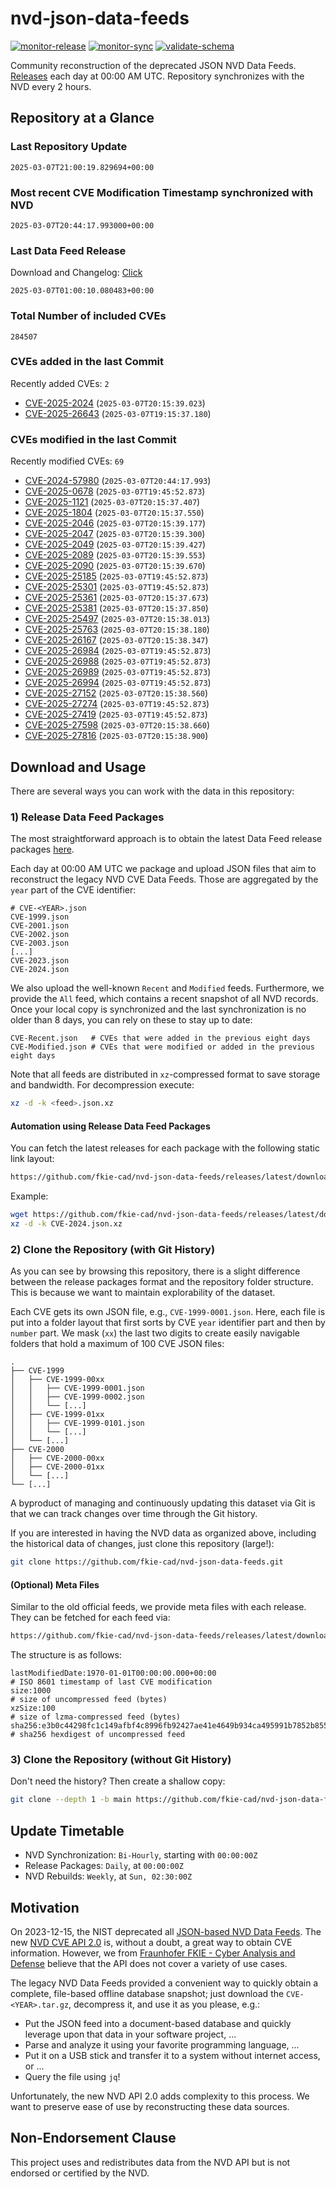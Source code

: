 # nvd-json-data-feeds

[![monitor-release](https://github.com/fkie-cad/nvd-json-data-feeds/actions/workflows/monitor_release.yml/badge.svg)](https://github.com/fkie-cad/nvd-json-data-feeds/actions/workflows/monitor_release.yml)
[![monitor-sync](https://github.com/fkie-cad/nvd-json-data-feeds/actions/workflows/monitor_sync.yml/badge.svg)](https://github.com/fkie-cad/nvd-json-data-feeds/actions/workflows/monitor_sync.yml)
[![validate-schema](https://github.com/fkie-cad/nvd-json-data-feeds/actions/workflows/validate_schema.yml/badge.svg)](https://github.com/fkie-cad/nvd-json-data-feeds/actions/workflows/validate_schema.yml)

Community reconstruction of the deprecated JSON NVD Data Feeds.
[Releases](https://github.com/fkie-cad/nvd-json-data-feeds/releases/latest) each day at 00:00 AM UTC.
Repository synchronizes with the NVD every 2 hours.

## Repository at a Glance

### Last Repository Update

```plain
2025-03-07T21:00:19.829694+00:00
```

### Most recent CVE Modification Timestamp synchronized with NVD

```plain
2025-03-07T20:44:17.993000+00:00
```

### Last Data Feed Release

Download and Changelog: [Click](https://github.com/fkie-cad/nvd-json-data-feeds/releases/latest)

```plain
2025-03-07T01:00:10.080483+00:00
```

### Total Number of included CVEs

```plain
284507
```

### CVEs added in the last Commit

Recently added CVEs: `2`

- [CVE-2025-2024](CVE-2025/CVE-2025-20xx/CVE-2025-2024.json) (`2025-03-07T20:15:39.023`)
- [CVE-2025-26643](CVE-2025/CVE-2025-266xx/CVE-2025-26643.json) (`2025-03-07T19:15:37.180`)


### CVEs modified in the last Commit

Recently modified CVEs: `69`

- [CVE-2024-57980](CVE-2024/CVE-2024-579xx/CVE-2024-57980.json) (`2025-03-07T20:44:17.993`)
- [CVE-2025-0678](CVE-2025/CVE-2025-06xx/CVE-2025-0678.json) (`2025-03-07T19:45:52.873`)
- [CVE-2025-1121](CVE-2025/CVE-2025-11xx/CVE-2025-1121.json) (`2025-03-07T20:15:37.407`)
- [CVE-2025-1804](CVE-2025/CVE-2025-18xx/CVE-2025-1804.json) (`2025-03-07T20:15:37.550`)
- [CVE-2025-2046](CVE-2025/CVE-2025-20xx/CVE-2025-2046.json) (`2025-03-07T20:15:39.177`)
- [CVE-2025-2047](CVE-2025/CVE-2025-20xx/CVE-2025-2047.json) (`2025-03-07T20:15:39.300`)
- [CVE-2025-2049](CVE-2025/CVE-2025-20xx/CVE-2025-2049.json) (`2025-03-07T20:15:39.427`)
- [CVE-2025-2089](CVE-2025/CVE-2025-20xx/CVE-2025-2089.json) (`2025-03-07T20:15:39.553`)
- [CVE-2025-2090](CVE-2025/CVE-2025-20xx/CVE-2025-2090.json) (`2025-03-07T20:15:39.670`)
- [CVE-2025-25185](CVE-2025/CVE-2025-251xx/CVE-2025-25185.json) (`2025-03-07T19:45:52.873`)
- [CVE-2025-25301](CVE-2025/CVE-2025-253xx/CVE-2025-25301.json) (`2025-03-07T19:45:52.873`)
- [CVE-2025-25361](CVE-2025/CVE-2025-253xx/CVE-2025-25361.json) (`2025-03-07T20:15:37.673`)
- [CVE-2025-25381](CVE-2025/CVE-2025-253xx/CVE-2025-25381.json) (`2025-03-07T20:15:37.850`)
- [CVE-2025-25497](CVE-2025/CVE-2025-254xx/CVE-2025-25497.json) (`2025-03-07T20:15:38.013`)
- [CVE-2025-25763](CVE-2025/CVE-2025-257xx/CVE-2025-25763.json) (`2025-03-07T20:15:38.180`)
- [CVE-2025-26167](CVE-2025/CVE-2025-261xx/CVE-2025-26167.json) (`2025-03-07T20:15:38.347`)
- [CVE-2025-26984](CVE-2025/CVE-2025-269xx/CVE-2025-26984.json) (`2025-03-07T19:45:52.873`)
- [CVE-2025-26988](CVE-2025/CVE-2025-269xx/CVE-2025-26988.json) (`2025-03-07T19:45:52.873`)
- [CVE-2025-26989](CVE-2025/CVE-2025-269xx/CVE-2025-26989.json) (`2025-03-07T19:45:52.873`)
- [CVE-2025-26994](CVE-2025/CVE-2025-269xx/CVE-2025-26994.json) (`2025-03-07T19:45:52.873`)
- [CVE-2025-27152](CVE-2025/CVE-2025-271xx/CVE-2025-27152.json) (`2025-03-07T20:15:38.560`)
- [CVE-2025-27274](CVE-2025/CVE-2025-272xx/CVE-2025-27274.json) (`2025-03-07T19:45:52.873`)
- [CVE-2025-27419](CVE-2025/CVE-2025-274xx/CVE-2025-27419.json) (`2025-03-07T19:45:52.873`)
- [CVE-2025-27598](CVE-2025/CVE-2025-275xx/CVE-2025-27598.json) (`2025-03-07T20:15:38.660`)
- [CVE-2025-27816](CVE-2025/CVE-2025-278xx/CVE-2025-27816.json) (`2025-03-07T20:15:38.900`)


## Download and Usage

There are several ways you can work with the data in this repository:

### 1) Release Data Feed Packages

The most straightforward approach is to obtain the latest Data Feed release packages [here](https://github.com/fkie-cad/nvd-json-data-feeds/releases/latest).

Each day at 00:00 AM UTC we package and upload JSON files that aim to reconstruct the legacy NVD CVE Data Feeds.
Those are aggregated by the `year` part of the CVE identifier:

```
# CVE-<YEAR>.json
CVE-1999.json
CVE-2001.json
CVE-2002.json
CVE-2003.json
[...]
CVE-2023.json
CVE-2024.json
```

We also upload the well-known `Recent` and `Modified` feeds.
Furthermore, we provide the `All` feed, which contains a recent snapshot of all NVD records.
Once your local copy is synchronized and the last synchronization is no older than 8 days, you can rely on these to stay up to date:

```plain
CVE-Recent.json   # CVEs that were added in the previous eight days
CVE-Modified.json # CVEs that were modified or added in the previous eight days
```

Note that all feeds are distributed in `xz`-compressed format to save storage and bandwidth.
For decompression execute:

```sh
xz -d -k <feed>.json.xz
```

#### Automation using Release Data Feed Packages

You can fetch the latest releases for each package with the following static link layout:

```sh
https://github.com/fkie-cad/nvd-json-data-feeds/releases/latest/download/CVE-<YEAR>.json.xz
```

Example:

```sh
wget https://github.com/fkie-cad/nvd-json-data-feeds/releases/latest/download/CVE-2024.json.xz
xz -d -k CVE-2024.json.xz
```

### 2) Clone the Repository (with Git History)

As you can see by browsing this repository, there is a slight difference between the release packages format and the repository folder structure.
This is because we want to maintain explorability of the dataset.

Each CVE gets its own JSON file, e.g., `CVE-1999-0001.json`.
Here, each file is put into a folder layout that first sorts by CVE `year` identifier part and then by `number` part.
We mask (`xx`) the last two digits to create easily navigable folders that hold a maximum of 100 CVE JSON files:

```plain
.
├── CVE-1999
│   ├── CVE-1999-00xx
│   │   ├── CVE-1999-0001.json
│   │   ├── CVE-1999-0002.json
│   │   └── [...]
│   ├── CVE-1999-01xx
│   │   ├── CVE-1999-0101.json
│   │   └── [...]
│   └── [...]
├── CVE-2000
│   ├── CVE-2000-00xx
│   ├── CVE-2000-01xx
│   └── [...]
└── [...]
```

A byproduct of managing and continuously updating this dataset via Git is that we can track changes over time through the Git history.

If you are interested in having the NVD data as organized above, including the historical data of changes, just clone this repository (large!):

```sh
git clone https://github.com/fkie-cad/nvd-json-data-feeds.git
```

#### (Optional) Meta Files

Similar to the old official feeds, we provide meta files with each release. They can be fetched for each feed via:

```sh
https://github.com/fkie-cad/nvd-json-data-feeds/releases/latest/download/CVE-<YEAR>.meta
```

The structure is as follows:

```plain
lastModifiedDate:1970-01-01T00:00:00.000+00:00                          # ISO 8601 timestamp of last CVE modification
size:1000                                                               # size of uncompressed feed (bytes)
xzSize:100                                                              # size of lzma-compressed feed (bytes)
sha256:e3b0c44298fc1c149afbf4c8996fb92427ae41e4649b934ca495991b7852b855 # sha256 hexdigest of uncompressed feed
```

### 3) Clone the Repository (without Git History)

Don't need the history? Then create a shallow copy:

```sh
git clone --depth 1 -b main https://github.com/fkie-cad/nvd-json-data-feeds.git
```


## Update Timetable

* NVD Synchronization: `Bi-Hourly`, starting with `00:00:00Z`
* Release Packages: `Daily`, at `00:00:00Z`
* NVD Rebuilds: `Weekly`, at `Sun, 02:30:00Z`


## Motivation

On 2023-12-15, the NIST deprecated all [JSON-based NVD Data Feeds](https://nvd.nist.gov/vuln/data-feeds#divRetirementBanner-1).
The new [NVD CVE API 2.0](https://nvd.nist.gov/developers/vulnerabilities) is, without a doubt, a great way to obtain CVE information.
However, we from [Fraunhofer FKIE - Cyber Analysis and Defense](https://www.fkie.fraunhofer.de/en/departments/cad.html) believe that the API does not cover a variety of use cases.

The legacy NVD Data Feeds provided a convenient way to quickly obtain a complete, file-based offline database snapshot; just download the `CVE-<YEAR>.tar.gz`, decompress it, and use it as you please, e.g.:

- Put the JSON feed into a document-based database and quickly leverage upon that data in your software project, ...
- Parse and analyze it using your favorite programming language, ...
- Put it on a USB stick and transfer it to a system without internet access, or ...
- Query the file using `jq`!

Unfortunately, the new NVD API 2.0 adds complexity to this process.
We want to preserve ease of use by reconstructing these data sources.

## Non-Endorsement Clause

This project uses and redistributes data from the NVD API but is not endorsed or certified by the NVD.